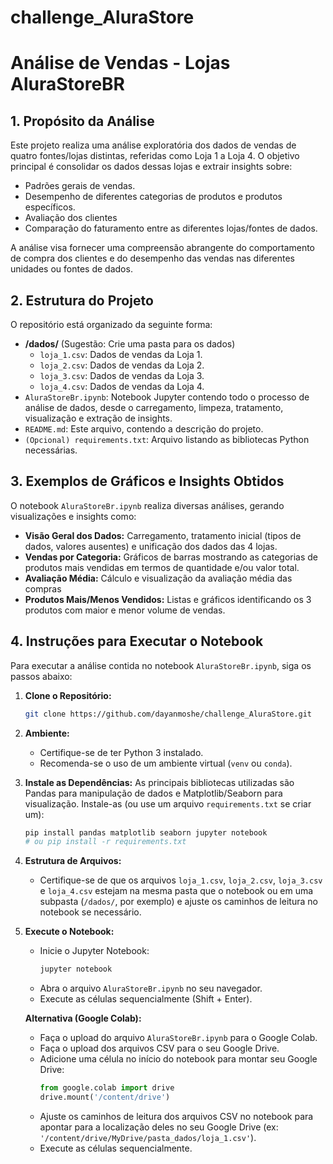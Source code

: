 # challenge_AluraStore
# Análise de Vendas - Lojas AluraStoreBR

## 1. Propósito da Análise

Este projeto realiza uma análise exploratória dos dados de vendas de quatro fontes/lojas distintas, referidas como Loja 1 a Loja 4. O objetivo principal é consolidar os dados dessas lojas e extrair insights sobre:

* Padrões gerais de vendas.
* Desempenho de diferentes categorias de produtos e produtos específicos.
* Avaliação dos clientes 
* Comparação do faturamento entre as diferentes lojas/fontes de dados.

A análise visa fornecer uma compreensão abrangente do comportamento de compra dos clientes e do desempenho das vendas nas diferentes unidades ou fontes de dados.

## 2. Estrutura do Projeto

O repositório está organizado da seguinte forma:

* **/dados/** (Sugestão: Crie uma pasta para os dados)
    * `loja_1.csv`: Dados de vendas da Loja 1.
    * `loja_2.csv`: Dados de vendas da Loja 2.
    * `loja_3.csv`: Dados de vendas da Loja 3.
    * `loja_4.csv`: Dados de vendas da Loja 4.
* `AluraStoreBr.ipynb`: Notebook Jupyter contendo todo o processo de análise de dados, desde o carregamento, limpeza, tratamento, visualização e extração de insights.
* `README.md`: Este arquivo, contendo a descrição do projeto.
* `(Opcional) requirements.txt`: Arquivo listando as bibliotecas Python necessárias.

## 3. Exemplos de Gráficos e Insights Obtidos

O notebook `AluraStoreBr.ipynb` realiza diversas análises, gerando visualizações e insights como:

* **Visão Geral dos Dados:** Carregamento, tratamento inicial (tipos de dados, valores ausentes) e unificação dos dados das 4 lojas.
* **Vendas por Categoria:** Gráficos de barras mostrando as categorias de produtos mais vendidas em termos de quantidade e/ou valor total.
* **Avaliação Média:** Cálculo e visualização da avaliação média das compras
* **Produtos Mais/Menos Vendidos:** Listas e gráficos identificando os 3 produtos com maior e menor volume de vendas.

## 4. Instruções para Executar o Notebook

Para executar a análise contida no notebook `AluraStoreBr.ipynb`, siga os passos abaixo:

1.  **Clone o Repositório:**
    ```bash
    git clone https://github.com/dayanmoshe/challenge_AluraStore.git
    ```

2.  **Ambiente:**
    * Certifique-se de ter Python 3 instalado.
    * Recomenda-se o uso de um ambiente virtual (`venv` ou `conda`).

3.  **Instale as Dependências:**
    As principais bibliotecas utilizadas são Pandas para manipulação de dados e Matplotlib/Seaborn para visualização. Instale-as (ou use um arquivo `requirements.txt` se criar um):
    ```bash
    pip install pandas matplotlib seaborn jupyter notebook
    # ou pip install -r requirements.txt
    ```

4.  **Estrutura de Arquivos:**
    * Certifique-se de que os arquivos `loja_1.csv`, `loja_2.csv`, `loja_3.csv` e `loja_4.csv` estejam na mesma pasta que o notebook ou em uma subpasta (`/dados/`, por exemplo) e ajuste os caminhos de leitura no notebook se necessário.

5.  **Execute o Notebook:**
    * Inicie o Jupyter Notebook:
        ```bash
        jupyter notebook
        ```
    * Abra o arquivo `AluraStoreBr.ipynb` no seu navegador.
    * Execute as células sequencialmente (Shift + Enter).

    **Alternativa (Google Colab):**
    * Faça o upload do arquivo `AluraStoreBr.ipynb` para o Google Colab.
    * Faça o upload dos arquivos CSV para o seu Google Drive.
    * Adicione uma célula no início do notebook para montar seu Google Drive:
      ```python
      from google.colab import drive
      drive.mount('/content/drive')
      ```
    * Ajuste os caminhos de leitura dos arquivos CSV no notebook para apontar para a localização deles no seu Google Drive (ex: `'/content/drive/MyDrive/pasta_dados/loja_1.csv'`).
    * Execute as células sequencialmente.

